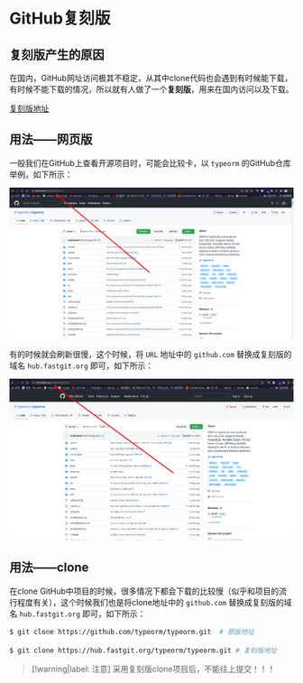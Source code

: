 # GitHub复刻版

## 复刻版产生的原因

在国内，GitHub网址访问极其不稳定，从其中clone代码也会遇到有时候能下载，有时候不能下载的情况，所以就有人做了一个**复刻版**，用来在国内访问以及下载。

[复刻版地址](https://hub.fastgit.org/)

## 用法——网页版

一般我们在GitHub上查看开源项目时，可能会比较卡，以 `typeorm` 的GitHub仓库举例，如下所示：

![typeorm仓库在GitHub中的地址](assets/images/typeorm仓库在GitHub中的地址.png)

有的时候就会刷新很慢，这个时候，将 `URL` 地址中的 `github.com` 替换成复刻版的域名 `hub.fastgit.org` 即可，如下所示：

![typeorm仓库在复刻版中的地址](assets/images/typeorm仓库在复刻版中的地址.png)

## 用法——clone

在clone GitHub中项目的时候，很多情况下都会下载的比较慢（似乎和项目的流行程度有关），这个时候我们也是将clone地址中的 `github.com` 替换成复刻版的域名 `hub.fastgit.org` 即可，如下所示：

```bash
$ git clone https://github.com/typeorm/typeorm.git  # 原版地址

$ git clone https://hub.fastgit.org/typeorm/typeorm.git # 复刻版地址
```

> [!warning|label: 注意]
> 采用复刻版clone项目后，不能往上提交！！！
